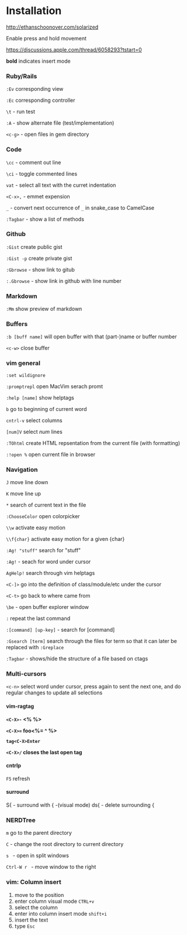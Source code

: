 # Installation

http://ethanschoonover.com/solarized

Enable press and hold movement

https://discussions.apple.com/thread/6058293?tstart=0

**bold** indicates insert mode

### Ruby/Rails

`:Ev` corresponding view

`:Ec` corresponding controller

`\t`  - run test

`:A` - show alternate file (test/implementation)

`<c-g>` - open files in gem directory

### Code

`\cc` - comment out line

`\ci` - toggle commented lines

`vat` - select all text with the curret indentation

`<C-x>,` - emmet expension

`_` - convert next occurrence of `_` in snake_case to CamelCase

`:Tagbar` - show a list of methods

### Github
`:Gist` create public gist

`:Gist -p` create private gist

`:Gbrowse` - show link to gitub

`:.Gbrowse` - show link in github with line number

### Markdown

`:Mm` show preview of markdown

### Buffers
`:b [buff name]` will open buffer with that (part-)name or buffer number

`<c-w>` close buffer

### vim general

`:set wildignore`

`:promptrepl`  open MacVim serach promt

`:help [name]` show helptags

`b` go to beginning of current word

`cntrl-v` select columns

`[num]V` select _num_ lines

`:TOhtml` create HTML repsentation from the current file (with formatting)

`:!open %` open current file in browser

### Navigation

`J` move line down

`K` move line up

`*` search of current text in the file

`:ChooseColor` open colorpicker

`\\w` activate easy motion

`\\f{char}` activate easy motion for a given {char}

`:Ag! "stuff"` search for "stuff"

`:Ag!` - seach for word under cursor

`AgHelp!`  search through vim helptags

`<C-]>` go into the definition of class/module/etc under the cursor

`<C-t>` go back to where came from

`\be` - open buffer explorer window

`:`  repeat the last command

`:[command] [up-key]` - search for [command]

`:Gsearch [term]` search through the files for term so that it can later be replaced with `:Greplace`

`:Tagbar` - shows/hide the structure of a file based on ctags

### Multi-cursors

`<c-n>` select word under cursor, press again to sent the next one, and do regular changes to update all selections

#### vim-ragtag

**`<C-X>-`        <% %>**

**`<C-X>=`        foo<%= ^ %>**

**`tag<C-X>Enter` <tag></tag>**

**`<C-X>/`        closes the last open tag**

#### cntrlp
`F5` refresh

#### surround

S{ - surround with { -(visual mode)
ds{ - delete surrounding {

### NERDTree

`m` go to the parent directory

`C` - change the root directory to current directory

`s ` - open in split windows

`Ctrl-W r ` - move window to the right

### vim: Column insert
1. move to the position
1. enter column visual mode `CTRL+v`
1. select the column
1. enter into column insert mode `shift+i`
1. insert the text
1. type `Esc`
